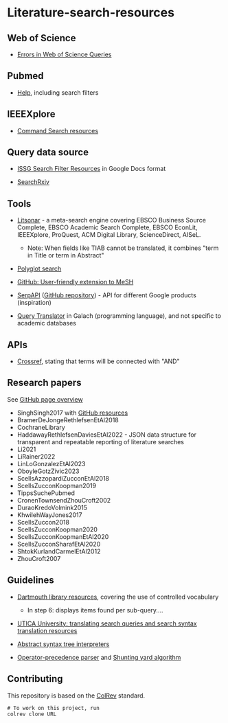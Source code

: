 # Literature-search-resources

## Web of Science

- [Errors in Web of Science Queries](https://images.webofknowledge.com/WOKRS528R6/help/TCT/ht_errors.html)

## Pubmed

- [Help](https://pubmed.ncbi.nlm.nih.gov/help/), including search filters

## IEEEXplore

- [Command Search resources](https://ieeexplore.ieee.org/Xplorehelp/searching-ieee-xplore/command-search)

## Query data source

- [ISSG Search Filter Resources](https://sites.google.com/a/york.ac.uk/issg-search-filters-resource/home/ai?authuser=0) in Google Docs format

- [SearchRxiv](https://www.cabidigitallibrary.org/journal/searchrxiv)

## Tools

- [Litsonar](https://litsonar.com/) - a meta-search engine covering EBSCO Business Source Complete, EBSCO Academic Search Complete, EBSCO EconLit, IEEEXplore, ProQuest, ACM Digital Library, ScienceDirect, AISeL.

    - Note: When fields like TIAB cannot be translated, it combines "term in Title or term in Abstract"

- [Polyglot search](https://sr-accelerator.com/#/polyglot)

- [GitHub: User-friendly extension to MeSH](https://github.com/dhimmel/mesh)

- [SerpAPI](https://serpapi.com/) ([GitHub repository](https://github.com/serpapi/google-search-results-python)) - API for different Google products (inspiration)

- [Query Translator](https://github.com/netgen/query-translator) in Galach (programming language), and not specific to academic databases

## APIs

- [Crossref](https://api.crossref.org/swagger-ui/index.html#/Works/get_works), stating that terms will be connected with "AND"

## Research papers

See [GitHub page overview](https://digital-work-lab.github.io/literature-search-resources/)

- SinghSingh2017 with [GitHub resources](https://github.com/pv-singh/DLs-for-SLRs)
- BramerDeJongeRethlefsenEtAl2018
- CochraneLibrary
- HaddawayRethlefsenDaviesEtAl2022 - JSON data structure for transparent and repeatable reporting of literature searches
- Li2021
- LiRainer2022
- LinLoGonzalezEtAl2023
- OboyleGotzZivic2023
- ScellsAzzopardiZucconEtAl2018
- ScellsZucconKoopman2019
- TippsSuchePubmed
- CronenTownsendZhouCroft2002
- DuraoKredoVolmink2015
- KhwilehWayJones2017
- ScellsZuccon2018
- ScellsZucconKoopman2020
- ScellsZucconKoopmanEtAl2020
- ScellsZucconSharafEtAl2020
- ShtokKurlandCarmelEtAl2012
- ZhouCroft2007

## Guidelines

- [Dartmouth library resources](https://researchguides.dartmouth.edu/TDI-MPH/search-pubmed), covering the use of controlled vocabulary
    - In step 6: displays items found per sub-query....

- [UTICA University: translating search queries and search syntax translation resources](https://utica.libguides.com/c.php?g=960363&p=6934102)

- [Abstract syntax tree interpreters](https://ruslanspivak.com/lsbasi-part7/)

- [Operator-precedence parser](https://en.wikipedia.org/wiki/Operator-precedence_parser) and [Shunting yard algorithm](https://en.wikipedia.org/wiki/Shunting_yard_algorithm)


## Contributing

This repository is based on the [ColRev](https://github.com/CoLRev-Environment/colrev) standard.

```
# To work on this project, run
colrev clone URL
```

